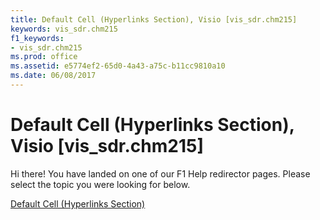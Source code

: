 ```yaml
---
title: Default Cell (Hyperlinks Section), Visio [vis_sdr.chm215]
keywords: vis_sdr.chm215
f1_keywords:
- vis_sdr.chm215
ms.prod: office
ms.assetid: e5774ef2-65d0-4a43-a75c-b11cc9810a10
ms.date: 06/08/2017
---
```



# Default Cell (Hyperlinks Section), Visio [vis_sdr.chm215]

Hi there! You have landed on one of our F1 Help redirector pages. Please select the topic you were looking for below.

[Default Cell (Hyperlinks Section)](http://msdn.microsoft.com/library/0edea0ea-58dd-15da-6d4f-185d40133452%28Office.15%29.aspx)


